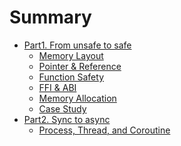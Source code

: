 # Summary

- [Part1. From unsafe to safe]()
    - [Memory Layout]()
    - [Pointer & Reference]()
    - [Function Safety]()
    - [FFI & ABI]()
    - [Memory Allocation]()
    - [Case Study]()
- [Part2. Sync to async]()
    - [Process, Thread, and Coroutine]()
